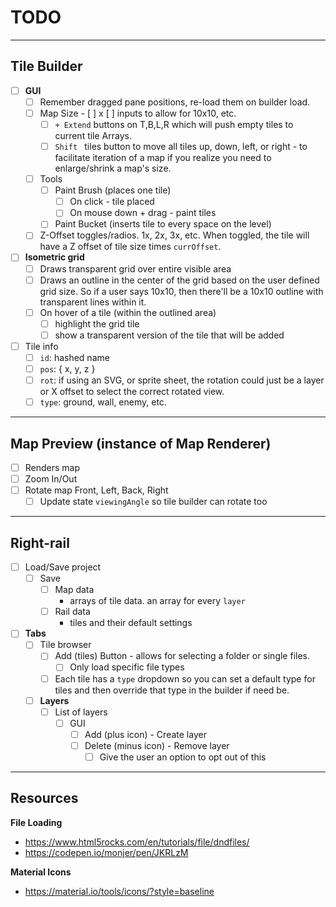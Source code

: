 # TODO

---

## Tile Builder

- [ ] **GUI**
  - [ ] Remember dragged pane positions, re-load them on builder load.
  - [ ] Map Size - [ ] x [ ] inputs to allow for 10x10, etc.
    - [ ] `+ Extend` buttons on T,B,L,R which will push empty tiles to current
      tile Arrays.
    - [ ] `Shift ` tiles button to move all tiles up, down, left, or right - to
      facilitate iteration of a map if you realize you need to enlarge/shrink a
      map's size.
  - [ ] Tools
    - [ ] Paint Brush (places one tile)
      - [ ] On click - tile placed
      - [ ] On mouse down + drag - paint tiles
    - [ ] Paint Bucket (inserts tile to every space on the level)
  - [ ] Z-Offset toggles/radios. 1x, 2x, 3x, etc. When toggled, the tile will
    have a Z offset of tile size times `currOffset`.
- [ ] **Isometric grid**
  - [ ] Draws transparent grid over entire visible area
  - [ ] Draws an outline in the center of the grid based on the user defined
    grid size. So if a user says 10x10, then there'll be a 10x10 outline with
    transparent lines within it.
  - [ ] On hover of a tile (within the outlined area)
    - [ ] highlight the grid tile
    - [ ] show a transparent version of the tile that will be added
- [ ] Tile info
  - [ ] `id`: hashed name
  - [ ] `pos`: { x, y, z }
  - [ ] `rot`: if using an SVG, or sprite sheet, the rotation could just be a
    layer or X offset to select the correct rotated view.
  - [ ] `type`: ground, wall, enemy, etc.

---

## Map Preview (instance of Map Renderer)

- [ ] Renders map
- [ ] Zoom In/Out
- [ ] Rotate map Front, Left, Back, Right
  - [ ] Update state `viewingAngle` so tile builder can rotate too

---

## Right-rail

- [ ] Load/Save project
  - [ ] Save
    - [ ] Map data
      - arrays of tile data. an array for every `layer`
    - [ ] Rail data
      - tiles and their default settings
- [ ] **Tabs**
  - [ ] Tile browser
    - [ ] Add (tiles) Button - allows for selecting a folder or single files.
      - [ ] Only load specific file types
    - [ ] Each tile has a `type` dropdown so you can set a default type for
      tiles and then override that type in the builder if need be.
  - [ ] **Layers**
    - [ ] List of layers
      - [ ] GUI
        - [ ] Add (plus icon) - Create layer
        - [ ] Delete (minus icon) - Remove layer
          - [ ] Give the user an option to opt out of this

---

## Resources

**File Loading**
- https://www.html5rocks.com/en/tutorials/file/dndfiles/
- https://codepen.io/monjer/pen/JKRLzM

**Material Icons**
- https://material.io/tools/icons/?style=baseline

